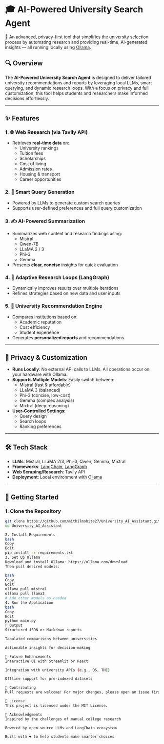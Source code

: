 # 🎓 AI-Powered University Search Agent

🚀 An advanced, privacy-first tool that simplifies the university selection process by automating research and providing real-time, AI-generated insights — all running locally using [Ollama](https://ollama.com/).

## 🔍 Overview

The **AI-Powered University Search Agent** is designed to deliver tailored university recommendations and reports by leveraging local LLMs, smart querying, and dynamic research loops. With a focus on privacy and full customization, this tool helps students and researchers make informed decisions effortlessly.

---

## ✨ Features

### 1. 🌐 Web Research (via Tavily API)
- Retrieves **real-time data** on:
  - University rankings
  - Tuition fees
  - Scholarships
  - Cost of living
  - Admission rates
  - Housing & transport
  - Career opportunities

### 2. 🧠 Smart Query Generation
- Powered by LLMs to generate custom search queries
- Supports user-defined preferences and full query customization

### 3. ✍️ AI-Powered Summarization
- Summarizes web content and research findings using:
  - Mistral
  - Qwen-7B
  - LLaMA 2 / 3
  - Phi-3
  - Gemma
- Presents **clear, concise** insights for quick evaluation

### 4. 🔁 Adaptive Research Loops (LangGraph)
- Dynamically improves results over multiple iterations
- Refines strategies based on new data and user inputs

### 5. 🏫 University Recommendation Engine
- Compares institutions based on:
  - Academic reputation
  - Cost efficiency
  - Student experience
- Generates **personalized reports** and recommendations

---

## 🔐 Privacy & Customization

- **Runs Locally**: No external API calls to LLMs. All operations occur on your hardware with Ollama.
- **Supports Multiple Models**: Easily switch between:
  - Mistral (fast & affordable)
  - LLaMA 3 (balanced)
  - Phi-3 (concise, low-cost)
  - Gemma (complex analysis)
  - Mixtral (deep reasoning)
- **User-Controlled Settings**:
  - Query design
  - Search loops
  - Ranking preferences

---

## 🛠️ Tech Stack

- **LLMs**: Mistral, LLaMA 2/3, Phi-3, Qwen, Gemma, Mixtral
- **Frameworks**: [LangChain](https://www.langchain.com/), [LangGraph](https://www.langgraph.dev/)
- **Web Scraping/Research**: Tavily API
- **Deployment**: Local environment with [Ollama](https://ollama.com/)

---

## 🚀 Getting Started

### 1. Clone the Repository

```bash
git clone https://github.com/mithilmohite27/University_AI_Assistant.git
cd University_AI_Assistant

2. Install Requirements
bash
Copy
Edit
pip install -r requirements.txt
3. Set Up Ollama
Download and install Ollama: https://ollama.com/download
Then pull desired models:

bash
Copy
Edit
ollama pull mistral
ollama pull llama3
# Add other models as needed
4. Run the Application
bash
Copy
Edit
python main.py
📄 Output
Structured JSON or Markdown reports

Tabulated comparisons between universities

Actionable insights for decision-making

🧩 Future Enhancements
Interactive UI with Streamlit or React

Integration with university APIs (e.g., QS, THE)

Offline support for pre-indexed datasets

🤝 Contributing
Pull requests are welcome! For major changes, please open an issue first to discuss what you would like to change.

📜 License
This project is licensed under the MIT License.

🙌 Acknowledgments
Inspired by the challenges of manual college research

Powered by open-source LLMs and LangChain ecosystem

Built with ❤️ to help students make smarter choices









